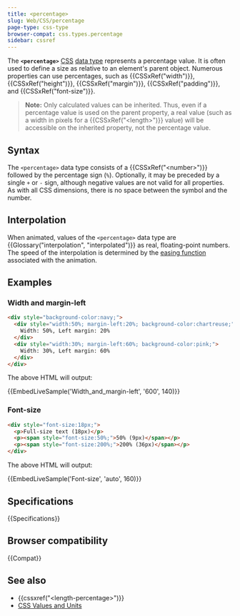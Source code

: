 ```yaml
---
title: <percentage>
slug: Web/CSS/percentage
page-type: css-type
browser-compat: css.types.percentage
sidebar: cssref
---
```



The **`<percentage>`** [CSS](/en-US/docs/Web/CSS) [data type](/en-US/docs/Web/CSS/CSS_Types) represents a percentage value. It is often used to define a size as relative to an element's parent object. Numerous properties can use percentages, such as {{CSSxRef("width")}}, {{CSSxRef("height")}}, {{CSSxRef("margin")}}, {{CSSxRef("padding")}}, and {{CSSxRef("font-size")}}.

> **Note:** Only calculated values can be inherited. Thus, even if a percentage value is used on the parent property, a real value (such as a width in pixels for a {{CSSxRef("&lt;length&gt;")}} value) will be accessible on the inherited property, not the percentage value.

## Syntax

The `<percentage>` data type consists of a {{CSSxRef("&lt;number&gt;")}} followed by the percentage sign (`%`). Optionally, it may be preceded by a single `+` or `-` sign, although negative values are not valid for all properties. As with all CSS dimensions, there is no space between the symbol and the number.

## Interpolation

When animated, values of the `<percentage>` data type are {{Glossary("interpolation", "interpolated")}} as real, floating-point numbers. The speed of the interpolation is determined by the [easing function](/en-US/docs/Web/CSS/easing-function) associated with the animation.

## Examples

### Width and margin-left

```html
<div style="background-color:navy;">
  <div style="width:50%; margin-left:20%; background-color:chartreuse;">
    Width: 50%, Left margin: 20%
  </div>
  <div style="width:30%; margin-left:60%; background-color:pink;">
    Width: 30%, Left margin: 60%
  </div>
</div>
```

The above HTML will output:

{{EmbedLiveSample('Width_and_margin-left', '600', 140)}}

### Font-size

```html
<div style="font-size:18px;">
  <p>Full-size text (18px)</p>
  <p><span style="font-size:50%;">50% (9px)</span></p>
  <p><span style="font-size:200%;">200% (36px)</span></p>
</div>
```

The above HTML will output:

{{EmbedLiveSample('Font-size', 'auto', 160)}}

## Specifications

{{Specifications}}

## Browser compatibility

{{Compat}}

## See also

- {{cssxref("&lt;length-percentage&gt;")}}
- [CSS Values and Units](/en-US/docs/Web/CSS/CSS_Values_and_Units)
